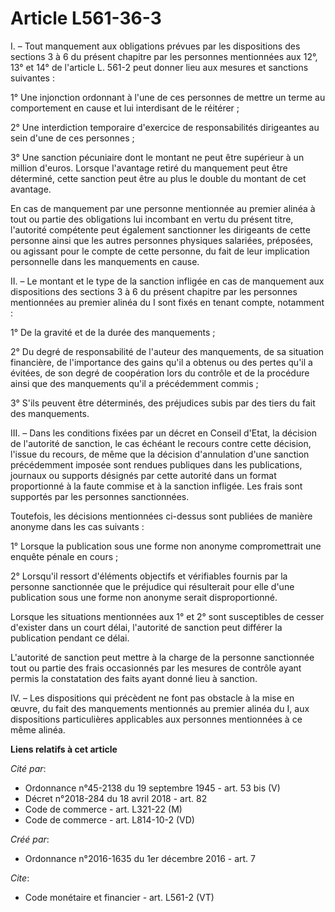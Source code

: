 # Article L561-36-3

I. – Tout manquement aux obligations prévues par les dispositions des sections 3 à 6 du présent chapitre par les personnes
mentionnées aux 12°, 13° et 14° de l'article L. 561-2 peut donner lieu aux mesures et sanctions suivantes : 

1° Une injonction ordonnant à l'une de ces personnes de mettre un terme au comportement en cause et lui interdisant de le
réitérer ; 

2° Une interdiction temporaire d'exercice de responsabilités dirigeantes au sein d'une de ces personnes ; 

3° Une sanction pécuniaire dont le montant ne peut être supérieur à un million d'euros. Lorsque l'avantage retiré du
manquement peut être déterminé, cette sanction peut être au plus le double du montant de cet avantage. 

En cas de manquement par une personne mentionnée au premier alinéa à tout ou partie des obligations lui incombant en vertu du
présent titre, l'autorité compétente peut également sanctionner les dirigeants de cette personne ainsi que les autres
personnes physiques salariées, préposées, ou agissant pour le compte de cette personne, du fait de leur implication
personnelle dans les manquements en cause. 

II. – Le montant et le type de la sanction infligée en cas de manquement aux dispositions des sections 3 à 6 du présent
chapitre par les personnes mentionnées au premier alinéa du I sont fixés en tenant compte, notamment : 

1° De la gravité et de la durée des manquements ; 

2° Du degré de responsabilité de l'auteur des manquements, de sa situation financière, de l'importance des gains qu'il a
obtenus ou des pertes qu'il a évitées, de son degré de coopération lors du contrôle et de la procédure ainsi que des
manquements qu'il a précédemment commis ; 

3° S'ils peuvent être déterminés, des préjudices subis par des tiers du fait des manquements. 

III. – Dans les conditions fixées par un décret en Conseil d'Etat, la décision de l'autorité de sanction, le cas échéant le
recours contre cette décision, l'issue du recours, de même que la décision d'annulation d'une sanction précédemment imposée
sont rendues publiques dans les publications, journaux ou supports désignés par cette autorité dans un format proportionné à
la faute commise et à la sanction infligée. Les frais sont supportés par les personnes sanctionnées. 

Toutefois, les décisions mentionnées ci-dessus sont publiées de manière anonyme dans les cas suivants : 

1° Lorsque la publication sous une forme non anonyme compromettrait une enquête pénale en cours ; 

2° Lorsqu'il ressort d'éléments objectifs et vérifiables fournis par la personne sanctionnée que le préjudice qui résulterait
pour elle d'une publication sous une forme non anonyme serait disproportionné. 

Lorsque les situations mentionnées aux 1° et 2° sont susceptibles de cesser d'exister dans un court délai, l'autorité de
sanction peut différer la publication pendant ce délai. 

L'autorité de sanction peut mettre à la charge de la personne sanctionnée tout ou partie des frais occasionnés par les
mesures de contrôle ayant permis la constatation des faits ayant donné lieu à sanction. 

IV. – Les dispositions qui précèdent ne font pas obstacle à la mise en œuvre, du fait des manquements mentionnés au premier
alinéa du I, aux dispositions particulières applicables aux personnes mentionnées à ce même alinéa.

**Liens relatifs à cet article**

_Cité par_:

  - Ordonnance n°45-2138 du 19 septembre 1945 - art. 53 bis (V)
  - Décret n°2018-284 du 18 avril 2018 - art. 82
  - Code de commerce - art. L321-22 (M)
  - Code de commerce - art. L814-10-2 (VD)

_Créé par_:

  - Ordonnance n°2016-1635 du 1er décembre 2016 - art. 7

_Cite_:

  - Code monétaire et financier - art. L561-2 (VT)
